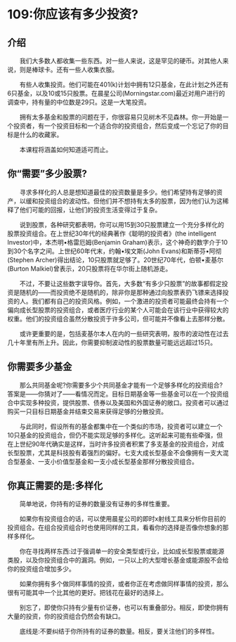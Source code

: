 # 109:你应该有多少投资?
## 介绍

　　我们大多数人都收集一些东西。对一些人来说，这是罕见的硬币。对其他人来说，则是棒球卡。还有一些人收集衣服。

　　有些人收集投资。他们可能在401(k)计划中拥有12只基金，在此计划之外还有6只基金，以及10或15只股票。在晨星公司(Morningstar.com)最近对用户进行的调查中，持有量的中位数是29只。这是一大笔投资。

　　拥有太多基金和股票的问题在于，你很容易只见树木不见森林。你一开始是一个投资者，有一个投资目标和一个适合你的投资组合，然后变成一个忘记了你的目标是什么的收藏家。

　　本课程将涵盖如何知道适可而止。

## 你“需要”多少股票?

　　寻求多样化的人总是想知道最佳的投资数量是多少。他们希望持有足够的资产，以缓和投资组合的波动性。但他们并不想持有太多的股票，因为他们认为这稀释了他们可能的回报，让他们的投资生活变得过于复杂。

　　说到股票，各种研究都表明，你可以用15到30只股票建立一个充分多样化的股票投资组合。在上世纪30年代的经典著作《聪明的投资者》(the intelligent Investor)中，本杰明•格雷厄姆(Benjamin Graham)表示，这个神奇的数字介于10到30个名字之间。上世纪60年代末，约翰•埃文斯(John Evans)和斯蒂芬•阿彻(Stephen Archer)得出结论，10只股票就足够了。20世纪70年代，伯顿•麦基尔(Burton Malkiel)曾表示，20只股票将在华尔街上随机游走。

　　不过，不要让这些数字误导你。首先，大多数“有多少只股票”的故事都假定投资是随机的——而投资绝不是随机的，除非你是那种通过向股票表扔飞镖来选择投资的人。我们都有自己的投资风格。例如，一个激进的投资者可能最终会持有一个偏向成长型股票的投资组合，或者医疗行业的某个人可能会在该行业中获得较大的权重。他们的投资组合虽然分散投资于许多公司，但可能并不像看上去那样分散。

　　或许更重要的是，包括麦基尔本人在内的一些研究表明，股市的波动性在过去几十年里有所上升。因此，你需要抑制波动性的股票数量可能远远超过15只。

## 你需要多少基金

　　那么共同基金呢?你需要多少个共同基金才能有一个足够多样化的投资组合?答案是——你猜对了——看情况而定。目标日期基金等一些基金可以在一个投资组合中实现多种投资，提供股票、债券以及美国和外国证券的敞口。投资者可以通过购买一只目标日期基金并结束交易来获得足够的分散投资。

　　与此同时，假设所有的基金都集中在一个类似的市场，投资者可以建立一个10只基金的投资组合，但仍不能实现足够的多样化。这听起来可能有些牵强，但在上世纪90年代确实是这样，当时许多投资者积累了多支基金的投资组合，对成长型股票，尤其是科技股有着强烈的偏好。七支大成长型基金不会像拥有一支大混合型基金、一支小价值型基金和一支小成长型基金那样分散投资组合。

## 你真正需要的是:多样化

　　简单地说，你持有的证券的数量没有证券的多样性重要。

　　如果你有投资组合的话，可以使用晨星公司的即时x射线工具来分析你目前的投资组合。在组合投资组合时也使用同样的工具，看看你的选择是否像你想象的那样多样化。

　　你在寻找两样东西:过于强调单一的安全类型或行业，比如成长型股票或能源类股，以及你投资组合中的漏洞。例如，一只以上的大型增长基金或能源股不会给你的投资组合增加多少。

　　如果你拥有多个做同样事情的投资，或者你正在考虑做同样事情的投资，那么很有可能其中一个比其他的更好。把钱花在最好的选择上。


　　别忘了，即使你只持有少量有价证券，也可以有重叠部分。相反，即使你拥有大量的投资，你的投资组合仍然会有缺口。

　　底线是:不要纠结于你所持有的证券的数量。相反，要关注他们的多样性。
